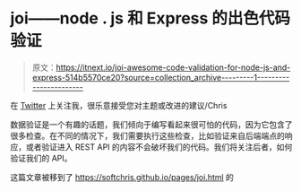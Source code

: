 # joi——node . js 和 Express 的出色代码验证

> 原文：<https://itnext.io/joi-awesome-code-validation-for-node-js-and-express-514b5570ce20?source=collection_archive---------1----------------------->

在 [Twitter](https://twitter.com/chris_noring) 上关注我，很乐意接受您对主题或改进的建议/Chris

数据验证是一个有趣的话题，我们倾向于编写看起来很可怕的代码，因为它包含了很多检查。在不同的情况下，我们需要执行这些检查，比如验证来自后端端点的响应，或者验证进入 REST API 的内容不会破坏我们的代码。我们将关注后者，如何验证我们的 API。

这篇文章被移到了 https://softchris.github.io/pages/joi.html 的